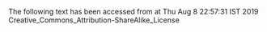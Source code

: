 The following text has been accessed from at Thu Aug 8 22:57:31 IST 2019
Creative_Commons_Attribution-ShareAlike_License
